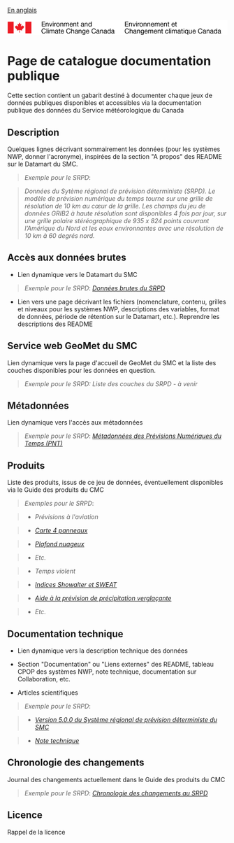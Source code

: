 [En anglais](readme_en.md)

![ECCC logo](../public-data-documentation-src/img_eccc-logo.png)

Page de catalogue documentation publique
==========================================================

Cette section contient un gabarit destiné à documenter chaque jeux de données publiques disponibles et accessibles via la documentation publique des données du Service météorologique du Canada

## Description

Quelques lignes décrivant sommairement les données (pour les systèmes NWP, donner l'acronyme), inspirées de la section "A propos" des README sur le Datamart du SMC.

> *Exemple pour le SRPD*:

> *Données du Sytème régional de prévision déterministe (SRPD). Le modèle de prévision numérique du temps tourne sur une grille de résolution de 10 km au cœur de la grille. Les champs du jeu de données GRIB2 à haute résolution sont disponibles 4 fois par jour, sur une grille polaire stéréographique de 935 x 824 points couvrant l’Amérique du Nord et les eaux environnantes avec une résolution de 10 km à 60 degrés nord.*

## Accès aux données brutes

- Lien dynamique vers le Datamart du SMC

 > *Exemple pour le SRPD*: [*Données brutes du SRPD*](http://dd.meteo.gc.ca/model_gem_regional/10km/grib2)

- Lien vers une page décrivant les fichiers (nomenclature, contenu, grilles et niveaux pour les systèmes NWP, descriptions des variables, format de données, période de rétention sur le Datamart, etc.). Reprendre les descriptions des README

## Service web GeoMet du SMC

Lien dynamique vers la page d'accueil de GeoMet du SMC et la liste des couches disponibles pour les données en question.

> *Exemple pour le SRPD: Liste des couches du SRPD  - à venir*

## Métadonnées

Lien dynamique vers l'accès aux métadonnées

> *Exemple pour le SRPD*: [*Métadonnées des Prévisions Numériques du Temps (PNT)*](http://donnees-data.intranet.ec.gc.ca/geonetwork/metadata/fre/692e7cc2-e545-45bb-bf7e-e1b725250b7a)

## Produits

Liste des produits, issus de ce jeu de données, éventuellement disponibles via le Guide des produits du CMC

>*Exemples pour le SRPD*:

>- *Prévisions à l'aviation*

>  - [*Carte 4 panneaux*](http://collaboration.cmc.ec.gc.ca/cmc/cmoi/product_guide/product-pages/difax_reg_prog_aviation-package_avn_f.html)

>  - [*Plafond nuageux*](http://collaboration.cmc.ec.gc.ca/cmc/cmoi/product_guide/product-pages/difax_reg_prog_4-panel-ceilings_avn_f.html)

>  - *Etc.*

>- *Temps violent*

>  - [*Indices Showalter et SWEAT*](http://collaboration.cmc.ec.gc.ca/cmc/cmoi/product_guide/product-pages/difax_reg_prog_showalter-sweat-indices_ssw_f.html)

>  - [*Aide à la prévision de précipitation verglaçante*](http://collaboration.cmc.ec.gc.ca/cmc/cmoi/product_guide/product-pages/difax_reg_prog_low-level-thickness-msl-precip_wsw_f.html)

>  - *Etc.*

## Documentation technique

- Lien dynamique vers la description technique des données

- Section "Documentation" ou "Liens externes" des README, tableau CPOP des systèmes NWP, note technique, documentation sur Collaboration, etc.

- Articles scientifiques

>*Exemple pour le SRPD*:

>- [*Version 5.0.0 du Système régional de prévision déterministe du SMC*](http://collaboration.cmc.ec.gc.ca/cmc/cmoi/product_guide/docs/tech_specifications/tech_specifications_RDPS_f.pdf)

>- [*Note technique*](http://collaboration.cmc.ec.gc.ca/cmc/cmoi/product_guide/docs/lib/technote_rdps-500_20160907_f.pdf)

## Chronologie des changements

Journal des changements actuellement dans le Guide des produits du CMC

>*Exemple pour le SRPD*: [*Chronologie des changements au SRPD*](http://collaboration.cmc.ec.gc.ca/cmc/cmoi/product_guide/submenus/rdps_f.html#chronologychanges)

## Licence

Rappel de la licence
